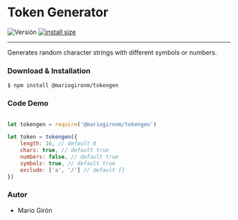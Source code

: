 # Token Generator

![Versión](https://img.shields.io/badge/npm-v2.6.1-blue.svg)
[![install size](https://packagephobia.now.sh/badge?p=@mariogironm/tokengen)](https://packagephobia.now.sh/result?p=@mariogironm/tokengen)


<!-- ![](logo.png) -->


* * *

Generates random character strings with different symbols or numbers. 


### Download & Installation

```shell 
$ npm install @mariogironm/tokengen
```

### Code Demo

```javascript 

let tokengen = require('@mariogironm/tokengen')

let token = tokengen({
    length: 16, // default 8
    chars: true, // default true
    numbers: false, // default true
    symbols: true, // default true
    exclude: ['a', '/'] // default []
})

```

### Autor

*   Mario Girón
